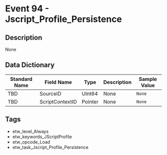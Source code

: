 # Event 94 - Jscript_Profile_Persistence

## Description
None

## Data Dictionary
|Standard Name|Field Name|Type|Description|Sample Value|
|---|---|---|---|---|
|TBD|SourceID|UInt64|None|`None`|
|TBD|ScriptContextID|Pointer|None|`None`|

## Tags
* etw_level_Always
* etw_keywords_JScriptProfile
* etw_opcode_Load
* etw_task_Jscript_Profile_Persistence